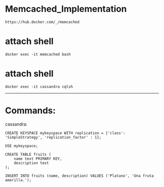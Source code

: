 # Memcached_Implementation

    https://hub.docker.com/_/memcached

# attach shell

    docker exec -it memcached bash

# attach shell

    docker exec -it cassandra cqlsh


---

# Commands:

cassandra:

    CREATE KEYSPACE mykeyspace WITH replication = {'class': 'SimpleStrategy', 'replication_factor' : 1};

    USE mykeyspace;

    CREATE TABLE fruits (
        name text PRIMARY KEY,
        description text
    );

    INSERT INTO fruits (name, description) VALUES ('Platano', 'Una fruta amarilla.');

